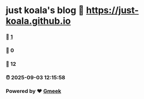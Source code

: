 # just koala's blog :link: https://just-koala.github.io 
### :page_facing_up: [1](https://just-koala.github.io/tag.html) 
### :speech_balloon: 0 
### :hibiscus: 12 
### :alarm_clock: 2025-09-03 12:15:58 
### Powered by :heart: [Gmeek](https://github.com/Meekdai/Gmeek)
